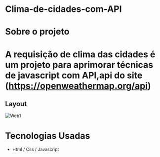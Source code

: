 # Clima-de-cidades-com-API

# Sobre o projeto

# A requisição de clima das cidades é um projeto para aprimorar técnicas de javascript com API,api do site (https://openweathermap.org/api)

## Layout

![Web1](https://github.com/darlanbbs/imgs/blob/main/clima.png)

# Tecnologias Usadas

- Html / Css / Javascript 
